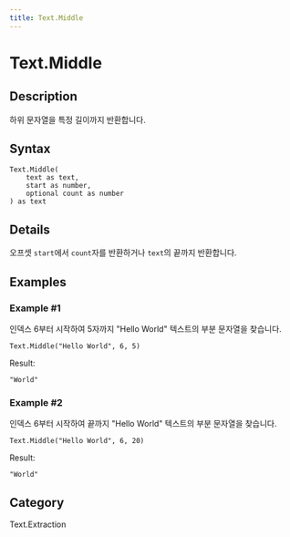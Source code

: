 ```yaml
---
title: Text.Middle
---
```


# Text.Middle


## Description

하위 문자열을 특정 길이까지 반환합니다.


## Syntax

```powerquery
Text.Middle(
    text as text,
    start as number,
    optional count as number
) as text
```


## Details

오프셋 <code>start</code>에서 <code>count</code>자를 반환하거나 <code>text</code>의 끝까지 반환합니다.


## Examples

### Example #1 
인덱스 6부터 시작하여 5자까지 &#34;Hello World&#34; 텍스트의 부분 문자열을 찾습니다.
```powerquery
Text.Middle("Hello World", 6, 5)
```

Result: 
```powerquery
"World"
```


### Example #2 
인덱스 6부터 시작하여 끝까지 &#34;Hello World&#34; 텍스트의 부분 문자열을 찾습니다.
```powerquery
Text.Middle("Hello World", 6, 20)
```

Result: 
```powerquery
"World"
```




## Category
Text.Extraction
